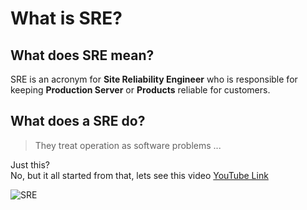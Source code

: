 # What is SRE?

## What does SRE mean?

SRE is an acronym for **Site Reliability Engineer** who is responsible for keeping **Production Server** or **Products** reliable for customers.

## What does a SRE do?
> They treat operation as software problems ...

Just this?  
No, but it all started from that, lets see this video [YouTube Link](https://www.youtube.com/watch?v=1NF6N2RwVoc) 

![SRE](https://img.youtube.com/vi/1NF6N2RwVoc/0.jpg)
